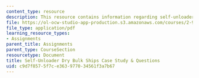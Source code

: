 ```yaml
---
content_type: resource
description: This resource contains information regarding self-unloader.
file: https://ol-ocw-studio-app-production.s3.amazonaws.com/courses/2-96-management-in-engineering-fall-2012/c9d7f8575f7ce363977034561f3a7b67_MIT2_96F12_assn04.pdf
file_type: application/pdf
learning_resource_types:
- Assignments
parent_title: Assignments
parent_type: CourseSection
resourcetype: Document
title: Self-Unloader Dry Bulk Ships Case Study & Questions
uid: c9d7f857-5f7c-e363-9770-34561f3a7b67
---
```

